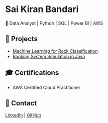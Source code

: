 # Sai Kiran Bandari  
🚀 Data Analyst | Python | SQL | Power BI | AWS  

## 📂 Projects  
- [Machine Learning for Rock Classification](./projects/rock-classification/)  
- [Banking System Simulation in Java](./projects/banking-system/)  

## 🎓 Certifications  
- AWS Certified Cloud Practitioner  

## 📧 Contact  
[LinkedIn](https://www.linkedin.com/in/saikiranbandari) | [GitHub](https://github.com/saikiran-bandari)  

